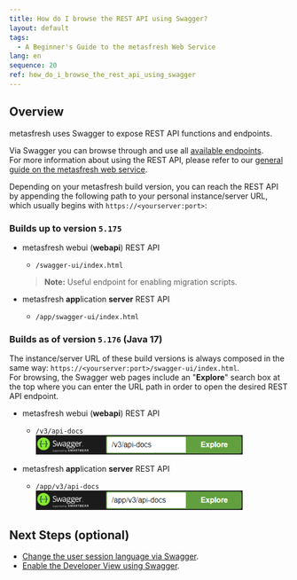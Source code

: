 ```yaml
---
title: How do I browse the REST API using Swagger?
layout: default
tags:
  - A Beginner's Guide to the metasfresh Web Service
lang: en
sequence: 20
ref: how_do_i_browse_the_rest_api_using_swagger
---
```


## Overview
metasfresh uses Swagger to expose REST API functions and endpoints.

Via Swagger you can browse through and use all [available endpoints](../../pages/rest_api/index_en).<br>
For more information about using the REST API, please refer to our [general guide on the metasfresh web service](General_info_REST_API).

Depending on your metasfresh build version, you can reach the REST API by appending the following path to your personal instance/server URL, which usually begins with `https://<yourserver:port>`:

### Builds up to version `5.175`
- metasfresh webui (**webapi**) REST API
    - `/swagger-ui/index.html`
    >**Note:** Useful endpoint for enabling migration scripts.

- metasfresh **app**lication **server** REST API
    - `/app/swagger-ui/index.html`

### Builds as of version `5.176` (Java 17)
The instance/server URL of these build versions is always composed in the same way: `https://<yourserver:port>/swagger-ui/index.html`.<br>
For browsing, the Swagger web pages include an "**Explore**" search box at the top where you can enter the URL path in order to open the desired REST API endpoint.

- metasfresh webui (**webapi**) REST API
    - `/v3/api-docs`<br>
    <kbd><img src="assets/Swagger Explore search box - webapi.png" alt="Swagger 'Explore' box" style="max-height: 35px"></kbd>

- metasfresh **app**lication **server** REST API
    - `/app/v3/api-docs`<br>
    <kbd><img src="assets/Swagger Explore search box - app server.png" alt="Swagger 'Explore' box" style="max-height: 35px"></kbd>

## Next Steps (optional)
- [Change the user session language via Swagger](set_user_session_language_via_swagger).
- [Enable the Developer View using Swagger](enable_developer_view_via_Swagger).
